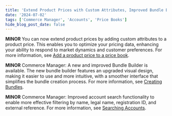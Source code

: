 ```yaml
---
title: 'Extend Product Prices with Custom Attributes, Improved Bundle Builder, Improved Account Search'
date: '2024-07-02'
tags: ['Commerce Manager', 'Accounts', 'Price Books']
hide_blog_post_date: false
---
```


**MINOR** You can now extend product prices by adding custom attributes to a product price. This enables you to optimize your pricing data, enhancing your ability to respond to market dynamics and customer preferences. For more information, see [Add a product price to a price book](/docs/api/pxm/pricebooks/create-product-price).

**MINOR** Commerce Manager: A new and improved Bundle Builder is available. The new bundle builder features an upgraded visual design, making it easier to use and more intuitive, with a smoother interface that simplifies the bundle creation process. For more information, see [Creating Bundles](/docs/commerce-manager/product-experience-manager/bundles/bundle-configuration).

**MINOR** Commerce Manager: Improved account search functionality to enable more effective filtering by name, legal name, registration ID, and external reference. For more information, see [Searching Accounts](https://elasticpath.dev/docs/commerce-manager/account-management/accounts#searching-accounts).
